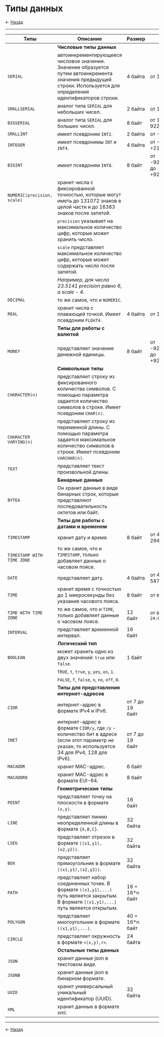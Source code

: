 # Типы данных

← [Назад][back]

---

| Типы                        | Описание                                                                                                                                                            | Размер          | Диапазон                                          | Пример                                                      |
|-----------------------------|---------------------------------------------------------------------------------------------------------------------------------------------------------------------|-----------------|---------------------------------------------------|-------------------------------------------------------------|
|                             | **Числовые типы данных**                                                                                                                                            |                 |                                                   |                                                             |
| `SERIAL`                    | автоинкрементирующееся числовое значение. Значение образуется путем автоинкремента значения предыдущей строки. Используется для определения идентификаторов строки. | 4 байта         | от 1 до 2147483647                                | `Id SERIAL`                                                 |
| `SMALLSERIAL`               | аналог типа `SERIAL` для небольших чисел.                                                                                                                           | 2 байта         | от 1 до 32767                                     |                                                             |
| `BIGSERIAL`                 | аналог типа `SERIAL` для больших чисел.                                                                                                                             | 8 байт          | от 1 до 9223372036854775807                       |                                                             |
| `SMALLINT`                  | имеет псевдоним `INT2`.                                                                                                                                             | 2 байта         | от -32768 до +32767                               |                                                             |
| `INTEGER`                   | имеет псевдонимы `INT` и `INT4`.                                                                                                                                    | 4 байта         | от -2147483648 до +2147483647                     | `Age INTEGER`                                               |
| `BIGINT`                    | имеет псевдоним `INT8`.                                                                                                                                             | 8 байт          | от -9223372036854775808 до +9223372036854775807   |                                                             |
| `NUMERIC(precision, scale)` | хранит числа с фиксированной точностью, которые могут иметь до 131072 знаков в целой части и до 16383 знаков после запятой.                                         |                 |                                                   | `TotalWeight NUMERIC(9,2)`                                  |
|                             | `precision` указывает на максимальное количество цифр, которые может хранить число.                                                                                 |                 |                                                   |                                                             |
|                             | `scale` представляет максимальное количество цифр, которые может содержать число после запятой.                                                                     |                 |                                                   |                                                             |
|                             | _Например, для числа 23.5141 precision равно 6, а scale - 4._                                                                                                       |                 |                                                   |                                                             |
| `DECIMAL`                   | то же самое, что и `NUMERIC`.                                                                                                                                       |                 |                                                   |                                                             |
| `REAL`                      | хранит числа с плавающей точкой. Имеет псевдоним `FLOAT4`.                                                                                                          | 4 байта         | от 1E-37 до 1E+37                                 |                                                             |
|                             | **Типы для работы с валютой**                                                                                                                                       |                 |                                                   |                                                             |
| `MONEY`                     | представляет значение денежной единицы.                                                                                                                             | 8 байт          | от -92233720368547758.08 до +92233720368547758.07 |                                                             |
|                             | **Символьные типы**                                                                                                                                                 |                 |                                                   |                                                             |
| `CHARACTER(n)`              | представляет строку из фиксированного количества символов. С помощью параметра задается количество символов в строке. Имеет псевдоним `CHAR(n)`.                    |                 |                                                   |                                                             |
| `CHARACTER VARYING(n)`      | представляет строку из переменной длины. С помощью параметра задается максимальное количество символов в строке. Имеет псевдоним `VARCHAR(n)`.                      |                 |                                                   |                                                             |
| `TEXT`                      | представляет текст произвольной длины.                                                                                                                              |                 |                                                   |                                                             |
|                             | **Бинарные данные**                                                                                                                                                 |                 |                                                   |                                                             |
| `BYTEA`                     | Он хранит данные в виде бинарных строк, которые представляют последовательность октетов или байт.                                                                   |                 |                                                   |                                                             |
|                             | **Типы для работы с датами и временем**                                                                                                                             |                 |                                                   |                                                             |
| `TIMESTAMP`                 | хранит дату и время.                                                                                                                                                | 8 байт          | от 4713 г. до н.э. до 294276 г. н.э.              |                                                             |
| `TIMESTAMP WITH TIME ZONE`  | то же самое, что и `TIMESTAMP`, только добавляет данные о часовом поясе.                                                                                            |                 |                                                   |                                                             |
| `DATE`                      | представляет дату.                                                                                                                                                  | 4 байта         | от 4713 г. до н.э. до 5874897 г. н.э.             |                                                             |
| `TIME`                      | хранит время с точностью до 1 микросекунды без указания часового пояса.                                                                                             | 8 байт          | от `00:00:00`до `24:00:00`                        |                                                             |
| `TIME WITH TIME ZONE`       | то же самое, что и `TIME`, только добавляет данные о часовом поясе.                                                                                                 | 12 байт         | от `00:00:00+1459` до `24:00:00-1459`             |                                                             |
| `INTERVAL`                  | представляет временной интервал.                                                                                                                                    | 16 байт         |                                                   |                                                             |
|                             | **Логический тип**                                                                                                                                                  |                 |                                                   |                                                             |
| `BOOLEAN`                   | может хранить одно из двух значений: `true` или `false`.                                                                                                            | 1 байт          |                                                   |                                                             |
|                             | `TRUE`, `t`, `true`, `y`, `yes`, `on`, `1`.                                                                                                                         |                 |                                                   |                                                             |
|                             | `FALSE`, `f`, `false`, `n`, `no`, `off`, `0`.                                                                                                                       |                 |                                                   |                                                             |
|                             | **Типы для представления интернет-адресов**                                                                                                                         |                 |                                                   |                                                             |
| `CIDR`                      | интернет-адрес в формате IPv4 и IPv6.                                                                                                                               | от 7 до 19 байт |                                                   | `192.168.0.1`                                               |
| `INET`                      | интернет-адрес в формате `CIDR/y`, где `/y` - количество бит в адресе (если этот параметр не указан, то используется 34 для IPv4, 128 для IPv6).                    | от 7 до 19 байт |                                                   | `192.168.0.1/24` или `2001:4f8:3:ba:2e0:81ff:fe22:d1f1/128` |
| `MACADDR`                   | хранит MAC-адрес.                                                                                                                                                   | 6 байт          |                                                   |                                                             |
| `MACADDR8`                  | хранит MAC-адрес в формате EUI-64.                                                                                                                                  | 8 байт          |                                                   |                                                             |
|                             | **Геометрические типы**                                                                                                                                             |                 |                                                   |                                                             |
| `POINT`                     | представляет точку на плоскости в формате `(x,y)`.                                                                                                                  | 16 байт         |                                                   |                                                             |
| `LINE`                      | представляет линию неопределенной длины в формате `{A,B,C}`.                                                                                                        | 32 байта        |                                                   |                                                             |
| `LSEG`                      | представляет отрезок в формате `((x1,y1),(x2,y2))`.                                                                                                                 | 32 байта        |                                                   |                                                             |
| `BOX`                       | представляет прямоугольник в формате `((x1,y1),(x2,y2))`.                                                                                                           | 32 байта        |                                                   |                                                             |
| `PATH`                      | представляет набор соединенных точек. В формате `((x1,y1),...)` путь является закрытым. В формате `[(x1,y1),...]` путь является открытым.                           | 16 + 16*n байт  |                                                   |                                                             |
| `POLYGON`                   | представляет многоугольник в формате `((x1,y1),...)`.                                                                                                               | 40 + 16*n байт  |                                                   |                                                             |
| `CIRCLE`                    | представляет окружность в формате `<(x,y),r>`.                                                                                                                      | 24 байта        |                                                   |                                                             |
|                             | **Остальные типы данных**                                                                                                                                           |                 |                                                   |                                                             |
| `JSON`                      | хранит данные json в текстовом виде.                                                                                                                                |                 |                                                   |                                                             |
| `JSONB`                     | хранит данные json в бинарном формате.                                                                                                                              |                 |                                                   |                                                             |
| `UUID`                      | хранит универсальный уникальный идентификатор (UUID).                                                                                                               | 32 байта        |                                                   | `a0eebc99-9c0b-4ef8-bb6d-6bb9bd380a11`                      |
| `XML`                       | хранит данные в формате xml.                                                                                                                                        |                 |                                                   |                                                             |

---

← [Назад][back]

[back]: <.> "Назад к оглавлению"